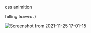 css animition

falling leaves :)



![Screenshot from 2021-11-25 17-01-15](https://user-images.githubusercontent.com/91375726/143858499-d63f9b40-25d3-4248-8a67-7a2bde03dd56.png)
